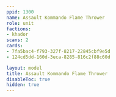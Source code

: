 ```yaml
---
ppid: 1300
name: Assault Kommando Flame Thrower
role: unit
factions:
- khador
scans: 2
cards:
- 7fa5bac4-f793-327f-8217-22845cbf9e5d
- 124cd5dd-160d-3eca-8285-816c2f88c60d

layout: model
title: Assault Kommando Flame Thrower
disableToc: true
hidden: true
---
```

